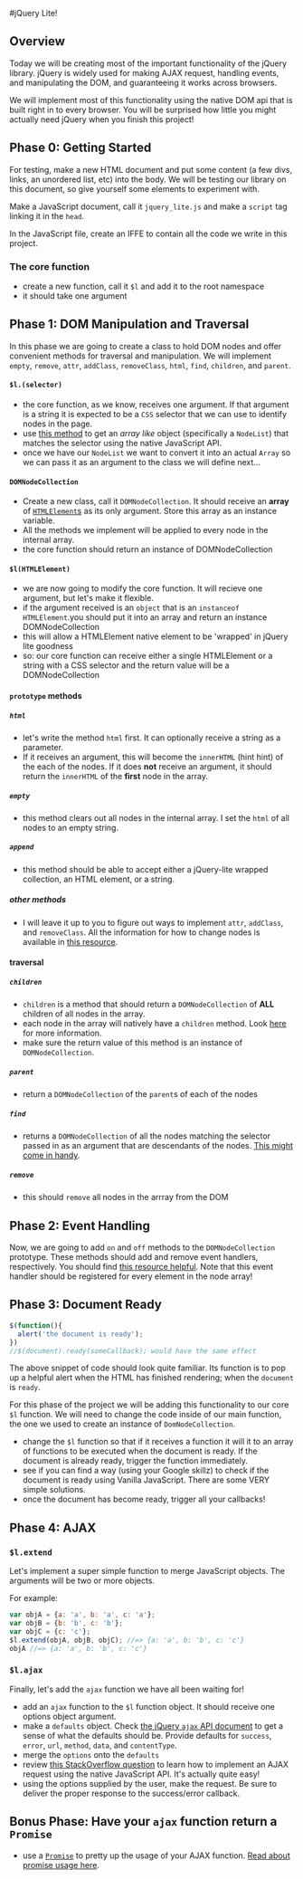 #jQuery Lite!

## Overview
Today we will be creating most of the important functionality of the
jQuery library. jQuery is widely used for making AJAX request, handling
events, and manipulating the DOM, and guaranteeing it works across
browsers.

We will implement most of this functionality using the native DOM api
that is built right in to every browser. You will be surprised how
little you might actually need jQuery when you finish this project!

## Phase 0: Getting Started
For testing, make a new HTML document and put some content (a few divs,
links, an unordered list, etc) into the body. We will be testing our
library on this document, so give yourself some elements to experiment
with.

Make a JavaScript document, call it `jquery_lite.js` and make a `script`
tag linking it in the `head`.

In the JavaScript file, create an IFFE to contain all the code we write
in this project.

### The core function
* create a new function, call it `$l` and add it to the root namespace
* it should take one argument

## Phase 1: DOM Manipulation and Traversal
In this phase we are going to create a class to hold DOM nodes and offer
convenient methods for traversal and manipulation. We will implement
`empty`, `remove`, `attr`, `addClass`, `removeClass`, `html`, `find`,
`children`, and `parent`.

#### `$l.(selector)`
* the core function, as we know, receives one argument. If that argument
  is a string it is expected to be a `CSS` selector that we can use to
  identify nodes in the page.
* use [this method][querySelectorAll] to get an *array like* object
  (specifically a `NodeList`) that matches the selector using the native
  JavaScript API.
* once we have our `NodeList` we want to convert it into an actual
  `Array` so we can pass it as an argument to the class we will define
  next...

#### `DOMNodeCollection`

* Create a new class, call it `DOMNodeCollection`. It should receive an
**array** of [`HTMLElement`s][htmlelement] as its only argument. Store
this array as an instance variable.
* All the methods we implement will be applied to every node in the
  internal array.
* the core function should return an instance of DOMNodeCollection

#### `$l(HTMLElement)`
* we are now going to modify the core function. It will recieve one
  argument, but let's make it flexible.
* if the argument received is an `object` that is an `instanceof`
  `HTMLElement`.you should put it into an array and return an instance
  DOMNodeCollection
* this will allow a HTMLElement native element to be 'wrapped' in jQuery
  lite goodness
* so: our core function can receive either a single HTMLElement or a
  string with a CSS selector and the return value will be a
  DOMNodeCollection

#### `prototype` methods
##### `html`
* let's write the method `html` first. It can optionally receive a
  string as a parameter.
* If it receives an argument, this will become the `innerHTML` (hint
  hint) of the each of the nodes. If it does **not** receive an
  argument, it should return the `innerHTML` of the **first** node
  in the array.

##### `empty`
* this method clears out all nodes in the internal array. I set the
  `html` of all nodes to an empty string.

##### `append`
* this method should be able to accept either a jQuery-lite wrapped
  collection, an HTML element, or a string.

##### other methods
* I will leave it up to you to figure out ways to implement `attr`,
  `addClass`, and `removeClass`. All the information for how to change
  nodes is available in [this resource][htmlelement].

#### traversal
##### `children`
* `children` is a method that should return a `DOMNodeCollection` of
  **ALL** children of all nodes in the array.
* each node in the array will natively have a `children` method. Look
  [here][children] for more information.
* make sure the return value of this method is an instance of
  `DOMNodeCollection`.

##### `parent`
* return a `DOMNodeCollection` of the `parent`s of each of the nodes

##### `find`
* returns a `DOMNodeCollection` of all the nodes matching the selector
  passed in as an argument that are descendants of the nodes.
  [This might come in handy][queryselectorall].

##### `remove`
* this should `remove` all nodes in the arrray from the DOM

## Phase 2: Event Handling
Now, we are going to add `on` and `off` methods to the
`DOMNodeCollection` prototype. These methods should add and remove event
handlers, respectively. You should find [this resource
helpful][addeventlistener]. Note that this event handler should be
registered for every element in the node array!

## Phase 3: Document Ready
```javascript
$(function(){
  alert('the document is ready');
})
//$(document).ready(someCallback); would have the same effect
```

The above snippet of code should look quite familiar. Its function is to
pop up a helpful alert when the HTML has finished rendering; when the
`document` is `ready`.

For this phase of the project we will be adding this functionality to
our core `$l` function. We will need to change the code inside of our
main function, the one we used to create an instance of
`DomNodeCollection`.

* change the `$l` function so that if it receives a function it will
  it to an array of functions to be executed when the document is ready.
  If the document is already ready, trigger the function immediately.
* see if you can find a way (using your Google skillz) to check if the
  document is ready using Vanilla JavaScript. There are some VERY simple
  solutions.
* once the document has become ready, trigger all your callbacks!

## Phase 4: AJAX
### `$l.extend`
Let's implement a super simple function to merge JavaScript objects. The
arguments will be two or more objects.

For example:

```javascript
var objA = {a: 'a', b: 'a', c: 'a'};
var objB = {b: 'b', c: 'b'};
var objC = {c: 'c'};
$l.extend(objA, objB, objC); //=> {a: 'a', b: 'b', c: 'c'}
objA //=> {a: 'a', b: 'b', c: 'c'}
```
### `$l.ajax`
Finally, let's add the `ajax` function we have all been waiting for!

* add an `ajax` function to the `$l` function object. It should receive
  one options object argument.
* make a `defaults` object. Check [the jQuery `ajax` API document][jquery_ajax]
  to get a sense of what the defaults should be. Provide defaults for
`success`, `error`, `url`, `method`, `data`,  and `contentType`.
* merge the `options` onto the `defaults`
* review [this StackOverflow question][stackoverflow_ajax] to learn how
  to implement an AJAX request using the native JavaScript API. It's
  actually quite easy!
* using the options supplied by the user, make the request. Be sure to
  deliver the proper response to the success/error callback.

## Bonus Phase: Have your `ajax` function return a `Promise`
* use a [`Promise`][promise-library] to pretty up the usage of your AJAX
  function. [Read about promise usage here][promise_doc].

[promise-library]: https://raw.githubusercontent.com/jakearchibald/es6-promise/master/dist/es6-promise.js
[promise_doc]: http://www.2ality.com/2014/09/es6-promises-foundations.html
[htmlelement]: https://developer.mozilla.org/en-US/docs/Web/API/element
[children]: https://developer.mozilla.org/en-US/docs/Web/API/ParentNode/children
[queryselectorall]: https://developer.mozilla.org/en-US/docs/Web/API/Document/querySelectorAll
[addeventlistener]: https://developer.mozilla.org/en-US/docs/Web/API/EventTarget/addEventListener
[jquery_ajax]: http://api.jquery.com/jquery.ajax/
[stackoverflow_ajax]: http://stackoverflow.com/questions/8567114/how-to-make-an-ajax-call-without-jquery
